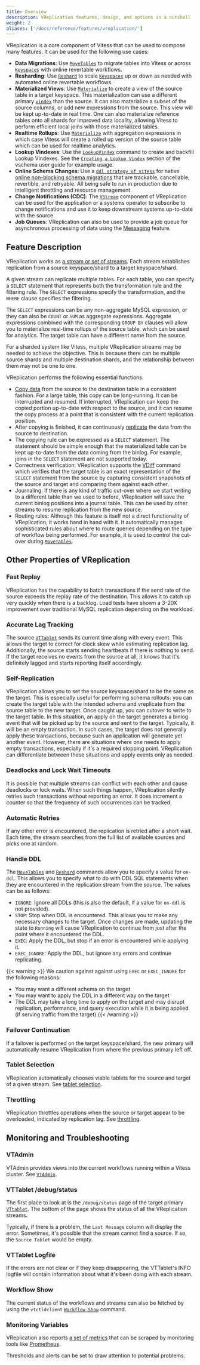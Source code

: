 ```yaml
---
title: Overview
description: VReplication features, design, and options in a nutshell
weight: 2
aliases: ['/docs/reference/features/vreplication/']
---
```


VReplication is a core component of Vitess that can be used to compose
many features. It can be used for the following use cases:

* **Data Migrations**: Use [`MoveTables`](../movetables/) to migrate tables into
  Vitess or across [`Keyspaces`](../../../concepts/keyspace/) with online revertable workflows.
* **Resharding**: Use [`Reshard`](../reshard/) to scale [`Keyspaces`](../../../concepts/keyspace/)
  up or down as needed with automated online revertable workflows.
* **Materialized Views**: Use [`Materialize`](../materialize/) to create
  a view of the source table in a target keyspace. This materialization
  can use a different primary [`vindex`](../../features/vindexes/) than the source.
  It can also materialize a subset of the source columns, or add new expressions from
  the source. This view will be kept up-to-date in real time. One can also materialize
  reference tables onto all shards for improved data locality, allowing
  Vitess to perform efficient local joins with those materialized tables.
* **Realtime Rollups**: Use [`Materialize`](../materialize/) with aggregation
  expressions in which case Vitess will create a rolled up version of the
  source table which can be used for realtime analytics.
* **Lookup Vindexes**: Use the [`LookupVindex`](../../../reference/programs/vtctldclient/vtctldclient_lookupvindex/) command to create and backfill Lookup Vindexes. See the [`Creating a Lookup Vindex`](../../../user-guides/vschema-guide/backfill-vindexes/#createlookupvindex) section of the vschema user guide for example usage.
* **Online Schema Changes**: Use a [`ddl strategy of vitess`](../../../user-guides/schema-changes/ddl-strategies/) for native [online non-blocking schema
  migrations](../../../user-guides/schema-changes/managed-online-schema-changes/) that are trackable, cancellable, revertible, and retryable.
  All being safe to run in production due to intelligent throttling and
  resource management.
* **Change Notifications (CDC)**: The [`VStream`](../../../concepts/vstream/)
  component of VReplication can be used for the application or a systems
  operator to subscribe to change notifications and use it to keep downstream
  systems up-to-date with the source.
* **Job Queues**: VReplication can also be used to provide a job queue for
  asynchronous processing of data using the [Messaging](../../features/messaging/)
  feature.

## Feature Description

VReplication works as [a stream or set of streams](../internal/life-of-a-stream/).
Each stream establishes replication from a source keyspace/shard to a
target keyspace/shard.

A given stream can replicate multiple tables. For each table, you can
specify a `SELECT` statement that represents both the transformation
rule and the filtering rule. The `SELECT` expressions specify the
transformation, and the `WHERE` clause specifies the filtering.

The `SELECT` expressions can be any non-aggregate MySQL expression, or
they can also be `COUNT` or `SUM` as aggregate expressions. Aggregate
expressions combined with the corresponding `GROUP BY` clauses will
allow you to materialize real-time rollups of the source table, which
can be used for analytics. The target table can have a different name
from the source.

For a sharded system like Vitess, multiple VReplication streams
may be needed to achieve the objective. This is because there
can be multiple source shards and multiple destination shards, and
the relationship between them may not be one to one.

VReplication performs the following essential functions:

* [Copy data](../internal/life-of-a-stream/#copy)
  from the source to the destination table in a consistent
  fashion. For a large table, this copy can be long-running. It can be
  interrupted and resumed. If interrupted, VReplication can keep
  the copied portion up-to-date with respect to the source, and it can
  resume the copy process at a point that is consistent with the
  current replication position.
* After copying is finished, it can continuously [replicate](../internal/life-of-a-stream/#replicate)
  the data from the source to destination.
* The copying rule can be expressed as a `SELECT` statement. The
  statement should be simple enough that the materialized table can
  be kept up-to-date from the data coming from the binlog. For
  example, joins in the `SELECT` statement are not supported today.
* Correctness verification: VReplication supports the [VDiff](../vdiff) command
  which verifies that the target table is an exact representation of
  the `SELECT` statement from the source by capturing consistent
  snapshots of the source and target and comparing them against each
  other.
* Journaling: If there is any kind of traffic cut-over where we
  start writing to a different table than we used
  to before, VReplication will save the current binlog positions
  into a journal table. This can be used by other streams to resume
  replication from the new source.
* Routing rules: Although this feature is itself not a direct
  functionality of VReplication, it works hand in hand with it. It
  automatically manages sophisticated rules about where to route queries
  depending on the type of workflow being performed. For example,
  it is used to control the cut-over during [`MoveTables`](../movetables/).

<a name="exec"></a>

## Other Properties of VReplication

### Fast Replay

VReplication has the capability to batch transactions if the send rate of the source
exceeds the replay rate of the destination.  This allows it to catch up very quickly
when there is a backlog. Load tests have shown a 3-20X improvement over traditional
MySQL replication depending on the workload.

### Accurate Lag Tracking

The source [`VTTablet`](../../../concepts/vtgate/) sends its current time along with every event. This allows the
target to correct for clock skew while estimating replication lag. Additionally,
the source starts sending heartbeats if there is nothing to send. If the target
receives no events from the source at all, it knows that it's definitely lagged
and starts reporting itself accordingly.

### Self-Replication

VReplication allows you to set the source keyspace/shard to be the same as the target.
This is especially useful for performing schema rollouts: you can create the target
table with the intended schema and vreplicate from the source table to the new
target. Once caught up, you can cutover to write to the target table.
In this situation, an apply on
the target generates a binlog event that will be picked up by the source and
sent to the target. Typically, it will be an empty transaction. In such cases,
the target does not generally apply these transactions, because such an application
will generate yet another event. However, there are situations where one needs
to apply empty transactions, especially if it's a required stopping point.
VReplication can differentiate between these situations and apply events
only as needed.

### Deadlocks and Lock Wait Timeouts

It is possible that multiple streams can conflict with each other and cause
deadlocks or lock waits. When such things happen, VReplication silently retries
such transactions without reporting an error. It does increment a counter so
that the frequency of such occurrences can be tracked.

### Automatic Retries

If any other error is encountered, the replication is retried after a short wait.
Each time, the stream searches from the full list of available sources and picks
one at random.

### Handle DDL

The [`MoveTables`](../movetables/) and [`Reshard`](../reshard/) commands allow you to
specify a value for `on-ddl`. This allows you to specify what to do with DDL SQL
 statements when they are encountered
in the replication stream from the source. The values can be as follows:

* `IGNORE`: Ignore all DDLs (this is also the default, if a value for `on-ddl`
  is not provided).
* `STOP`: Stop when DDL is encountered. This allows you to make any necessary
  changes to the target. Once changes are made, updating the state to `Running`
  will cause VReplication to continue from just after the point where it
  encountered the DDL.
* `EXEC`: Apply the DDL, but stop if an error is encountered while applying it.
* `EXEC_IGNORE`: Apply the DDL, but ignore any errors and continue replicating.

{{< warning >}}
We caution against against using `EXEC` or `EXEC_IGNORE` for the following reasons:
  * You may want a different schema on the target
  * You may want to apply the DDL in a different way on the target
  * The DDL may take a long time to apply on the target and may disrupt replication, performance, and query execution while it is being applied (if serving traffic from the target)
{{< /warning >}}

### Failover Continuation

If a failover is performed on the target keyspace/shard, the new primary will
automatically resume VReplication from where the previous primary left off.

### Tablet Selection

VReplication automatically chooses viable tablets for the source and target of a given stream. See [tablet selection](../../vreplication/tablet_selection).

### Throttling

VReplication throttles operations when the source or target appear to be overloaded, indicated by replication lag. See [throttling](../../vreplication/throttling).

## Monitoring and Troubleshooting

### VTAdmin

VTAdmin provides views into the current workflows running within a Vitess cluster.
See [`VTAdmin`](../../vtadmin).

### VTTablet /debug/status

The first place to look at is the `/debug/status` page of the target primary
[`VTtablet`](../../../concepts/tablet/). The bottom of the page shows the status
of all the VReplication streams.

Typically, if there is a problem, the `Last Message` column will display the
error. Sometimes, it's possible that the stream cannot find a source. If so,
the `Source Tablet` would be empty.

### VTTablet Logfile

If the errors are not clear or if they keep disappearing, the VTTablet's INFO logfile
will contain information about what it's been doing with each stream.

### Workflow Show

The current status of the workflows and streams can also be fetched by using
the `vtctldclient` [`Workflow Show`](../workflow/) command.

### Monitoring Variables

VReplication also reports [a set of metrics](../metrics/) that can be scraped by
monitoring tools like [Prometheus](https://prometheus.io).

Thresholds and alerts can be set to draw attention to potential problems.
